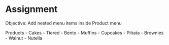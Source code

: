 # Assignment

Objective: Add nested menu items inside Product menu

Products
    - Cakes
        - Tiered
        - Bento
    - Muffins
        - Cupcakes
        - Piñata
    - Brownies
        - Walnut
        - Nutella
